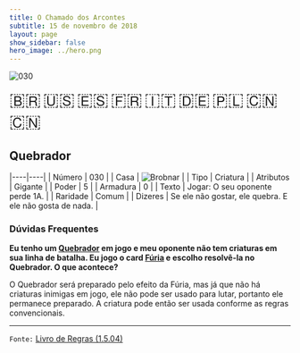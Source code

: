 ```yaml
---
title: O Chamado dos Arcontes
subtitle: 15 de novembro de 2018
layout: page
show_sidebar: false
hero_image: ../hero.png
---
```


![030](https://mastervault-storage-prod.s3.amazonaws.com/media/card_front/pt/341_030_X82H79CQ6XH6_pt.png)

<span title="Português" style="font-size: 32px;cursor: pointer;" onclick="javascript:document.querySelector('img[alt=\'030\']').src=document.querySelector('img[alt=\'030\']').src.replace(/card_front\/[^/]+/, 'card_front/pt').replace(/_[^/.0-9]+\.png/, '_pt.png')">🇧🇷</span>
<span title="English" style="font-size: 32px;cursor: pointer;" onclick="javascript:document.querySelector('img[alt=\'030\']').src=document.querySelector('img[alt=\'030\']').src.replace(/card_front\/[^/]+/, 'card_front/en').replace(/_[^/.0-9]+\.png/, '_en.png')">🇺🇸</span>
<span title="Español" style="font-size: 32px;cursor: pointer;" onclick="javascript:document.querySelector('img[alt=\'030\']').src=document.querySelector('img[alt=\'030\']').src.replace(/card_front\/[^/]+/, 'card_front/es').replace(/_[^/.0-9]+\.png/, '_es.png')">🇪🇸</span>
<span title="Français" style="font-size: 32px;cursor: pointer;" onclick="javascript:document.querySelector('img[alt=\'030\']').src=document.querySelector('img[alt=\'030\']').src.replace(/card_front\/[^/]+/, 'card_front/fr').replace(/_[^/.0-9]+\.png/, '_fr.png')">🇫🇷</span>
<span title="Italiano" style="font-size: 32px;cursor: pointer;" onclick="javascript:document.querySelector('img[alt=\'030\']').src=document.querySelector('img[alt=\'030\']').src.replace(/card_front\/[^/]+/, 'card_front/it').replace(/_[^/.0-9]+\.png/, '_it.png')">🇮🇹</span>
<span title="Deutsche" style="font-size: 32px;cursor: pointer;" onclick="javascript:document.querySelector('img[alt=\'030\']').src=document.querySelector('img[alt=\'030\']').src.replace(/card_front\/[^/]+/, 'card_front/de').replace(/_[^/.0-9]+\.png/, '_de.png')">🇩🇪</span>
<span title="Polskie" style="font-size: 32px;cursor: pointer;" onclick="javascript:document.querySelector('img[alt=\'030\']').src=document.querySelector('img[alt=\'030\']').src.replace(/card_front\/[^/]+/, 'card_front/pl').replace(/_[^/.0-9]+\.png/, '_pl.png')">🇵🇱</span>
<span title="简体中文" style="font-size: 32px;cursor: pointer;" onclick="javascript:document.querySelector('img[alt=\'030\']').src=document.querySelector('img[alt=\'030\']').src.replace(/card_front\/[^/]+/, 'card_front/zh-hans').replace(/_[^/.0-9]+\.png/, '_zh-hans.png')">🇨🇳</span>
<span title="繁體中文" style="font-size: 32px;cursor: pointer;" onclick="javascript:document.querySelector('img[alt=\'030\']').src=document.querySelector('img[alt=\'030\']').src.replace(/card_front\/[^/]+/, 'card_front/zh-hant').replace(/_[^/.0-9]+\.png/, '_zh-hant.png')">🇨🇳</span>

## Quebrador

|----|----|
| Número | 030 |
| Casa | ![Brobnar](https://archonarcana.com/images/thumb/e/e0/Brobnar.png/22px-Brobnar.png "Brobnar") |
| Tipo | Criatura |
| Atributos | Gigante |
| Poder | 5 |
| Armadura | 0 |
| Texto | Jogar: O seu oponente perde 1A. |
| Raridade | Comum |
| Dizeres | Se ele não gostar, ele quebra.  E ele não gosta de nada. |

### Dúvidas Frequentes

**Eu tenho um [Quebrador](/cota/030) em jogo e meu oponente não
tem criaturas em sua linha de batalha. Eu jogo o card [Fúria](/cota/001) e escolho resolvê-la no Quebrador. O que acontece?**

O Quebrador será preparado pelo efeito da Fúria, mas já que não há
criaturas inimigas em jogo, ele não pode ser usado para lutar, portanto
ele permanece preparado. A criatura pode então ser usada conforme as
regras convencionais.

<hr/>

`Fonte:` [Livro de Regras (1.5.04)](https://drive.google.com/open?id=14pM1J8ZR_4hZbGFZt-ArQdAGsHCPEQdE)
